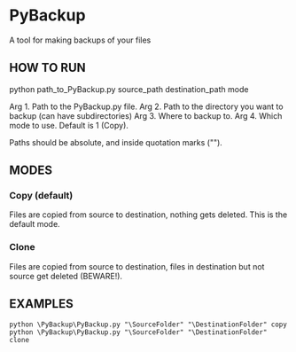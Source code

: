 # PyBackup
A tool for making backups of your files

## HOW TO RUN

python path_to_PyBackup.py source_path destination_path mode

Arg 1. Path to the PyBackup.py file.
Arg 2. Path to the directory you want to backup (can have subdirectories)
Arg 3. Where to backup to.
Arg 4. Which mode to use. Default is 1 (Copy).

Paths should be absolute, and inside quotation marks ("").

## MODES

### Copy (default)
Files are copied from source to destination, nothing gets deleted. This is the default mode.

### Clone
Files are copied from source to destination, files in destination but not source get deleted (BEWARE!).

## EXAMPLES
```
python \PyBackup\PyBackup.py "\SourceFolder" "\DestinationFolder" copy
python \PyBackup\PyBackup.py "\SourceFolder" "\DestinationFolder" clone
```
